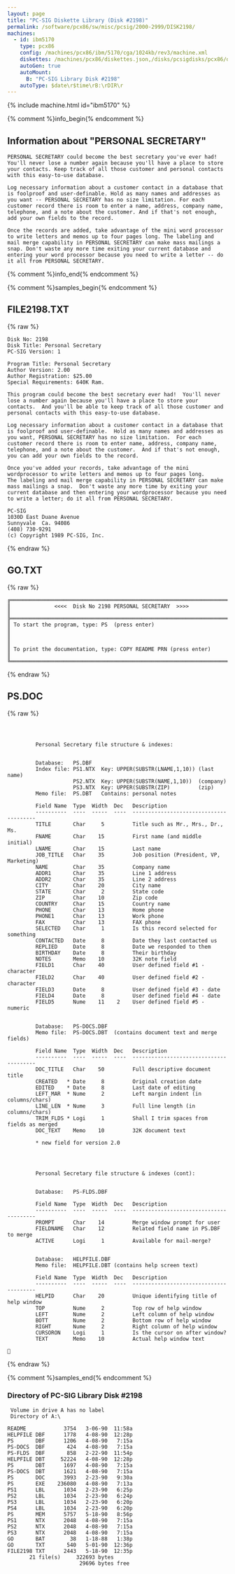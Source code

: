 ```yaml
---
layout: page
title: "PC-SIG Diskette Library (Disk #2198)"
permalink: /software/pcx86/sw/misc/pcsig/2000-2999/DISK2198/
machines:
  - id: ibm5170
    type: pcx86
    config: /machines/pcx86/ibm/5170/cga/1024kb/rev3/machine.xml
    diskettes: /machines/pcx86/diskettes.json,/disks/pcsigdisks/pcx86/diskettes.json
    autoGen: true
    autoMount:
      B: "PC-SIG Library Disk #2198"
    autoType: $date\r$time\rB:\rDIR\r
---
```


{% include machine.html id="ibm5170" %}

{% comment %}info_begin{% endcomment %}

## Information about "PERSONAL SECRETARY"

    PERSONAL SECRETARY could become the best secretary you've ever had!
    You'll never lose a number again because you'll have a place to store
    your contacts. Keep track of all those customer and personal contacts
    with this easy-to-use database.
    
    Log necessary information about a customer contact in a database that
    is foolproof and user-definable. Hold as many names and addresses as
    you want -- PERSONAL SECRETARY has no size limitation. For each
    customer record there is room to enter a name, address, company name,
    telephone, and a note about the customer. And if that's not enough,
    add your own fields to the record.
    
    Once the records are added, take advantage of the mini word processor
    to write letters and memos up to four pages long. The labeling and
    mail merge capability in PERSONAL SECRETARY can make mass mailings a
    snap. Don't waste any more time exiting your current database and
    entering your word processor because you need to write a letter -- do
    it all from PERSONAL SECRETARY.
{% comment %}info_end{% endcomment %}

{% comment %}samples_begin{% endcomment %}

## FILE2198.TXT

{% raw %}
```
Disk No: 2198                                                           
Disk Title: Personal Secretary                                          
PC-SIG Version: 1                                                       
                                                                        
Program Title: Personal Secretary                                       
Author Version: 2.00                                                    
Author Registration: $25.00                                             
Special Requirements: 640K Ram.                                         
                                                                        
This program could become the best secretary ever had!  You'll never    
lose a number again because you'll have a place to store your           
contacts.  And you'll be able to keep track of all those customer and   
personal contacts with this easy-to-use database.                       
                                                                        
Log necessary information about a customer contact in a database that   
is foolproof and user-definable.  Hold as many names and addresses as   
you want, PERSONAL SECRETARY has no size limitation.  For each          
customer record there is room to enter name, address, company name,     
telephone, and a note about the customer.  And if that's not enough,    
you can add your own fields to the record.                              
                                                                        
Once you've added your records, take advantage of the mini              
wordprocessor to write letters and memos up to four pages long.         
The labeling and mail merge capability in PERSONAL SECRETARY can make   
mass mailings a snap.  Don't waste any more time by exiting your        
current database and then entering your wordprocessor because you need  
to write a letter; do it all from PERSONAL SECRETARY.                   
                                                                        
PC-SIG                                                                  
1030D East Duane Avenue                                                 
Sunnyvale  Ca. 94086                                                    
(408) 730-9291                                                          
(c) Copyright 1989 PC-SIG, Inc.                                         
```
{% endraw %}

## GO.TXT

{% raw %}
```
╔═════════════════════════════════════════════════════════════════════════╗
║              <<<<  Disk No 2198 PERSONAL SECRETARY  >>>>                ║
╠═════════════════════════════════════════════════════════════════════════╣
║ To start the program, type: PS  (press enter)                           ║
║                                                                         ║
║ To print the documentation, type: COPY README PRN (press enter)         ║
╚═════════════════════════════════════════════════════════════════════════╝
```
{% endraw %}

## PS.DOC

{% raw %}
```



         Personal Secretary file structure & indexes:


         Database:   PS.DBF
         Index file: PS1.NTX  Key: UPPER(SUBSTR(LNAME,1,10)) (last name)
                     PS2.NTX  Key: UPPER(SUBSTR(NAME,1,10))  (company)
                     PS3.NTX  Key: UPPER(SUBSTR(ZIP)         (zip)
         Memo file:  PS.DBT   Contains: personal notes

         Field Name  Type  Width  Dec   Description
         ----------  ----  -----  ----  ---------------------------------------
         TITLE       Char     5         Title such as Mr., Mrs., Dr., Ms.
         FNAME       Char    15         First name (and middle initial)
         LNAME       Char    15         Last name
         JOB_TITLE   Char    35         Job position (President, VP, Marketing)
         NAME        Char    35         Company name
         ADDR1       Char    35         Line 1 address
         ADDR2       Char    35         Line 2 address
         CITY        Char    20         City name
         STATE       Char     2         State code
         ZIP         Char    10         Zip code
         COUNTRY     Char    15         Country name
         PHONE       Char    13         Home phone
         PHONE1      Char    13         Work phone
         FAX         Char    13         FAX phone
         SELECTED    Char     1         Is this record selected for something
         CONTACTED   Date     8         Date they last contacted us
         REPLIED     Date     8         Date we responded to them
         BIRTHDAY    Date     8         Their birthday
         NOTES       Memo    10         32K note field
         FIELD1      Char    40         User defined field #1 - character
         FIELD2      Char    40         User defined field #2 - character
         FIELD3      Date     8         User defined field #3 - date
         FIELD4      Date     8         User defined field #4 - date
         FIELD5      Nume    11    2    User defined field #5 - numeric


         Database:   PS-DOCS.DBF
         Memo file:  PS-DOCS.DBT  (contains document text and merge fields)

         Field Name  Type  Width  Dec   Description
         ----------  ----  -----  ----  ---------------------------------------
         DOC_TITLE   Char    50         Full descriptive document title
         CREATED   * Date     8         Original creation date
         EDITED    * Date     8         Last date of editing
         LEFT_MAR  * Nume     2         Left margin indent (in columns/chars)
         LINE_LEN  * Nume     3         Full line length (in columns/chars)
         TRIM_FLDS * Logi     1         Shall I trim spaces from fields as merged
         DOC_TEXT    Memo    10         32K document text

         * new field for version 2.0
         



         Personal Secretary file structure & indexes (cont):


         Database:   PS-FLDS.DBF

         Field Name  Type  Width  Dec   Description
         ----------  ----  -----  ----  ---------------------------------------
         PROMPT      Char    14         Merge window prompt for user
         FIELDNAME   Char    12         Related field name in PS.DBF to merge
         ACTIVE      Logi     1         Available for mail-merge?


         Database:   HELPFILE.DBF
         Memo file:  HELPFILE.DBT (contains help screen text)

         Field Name  Type  Width  Dec   Description
         ----------  ----  -----  ----  ---------------------------------------
         HELPID      Char    20         Unique identifying title of help window
         TOP         Nume     2         Top row of help window
         LEFT        Nume     2         Left column of help window
         BOTT        Nume     2         Bottom row of help window
         RIGHT       Nume     2         Right column of help window
         CURSORON    Logi     1         Is the cursor on after window?
         TEXT        Memo    10         Actual help window text
         

```
{% endraw %}

{% comment %}samples_end{% endcomment %}

### Directory of PC-SIG Library Disk #2198

     Volume in drive A has no label
     Directory of A:\

    README            3754   3-06-90  11:58a
    HELPFILE DBF      1778   4-08-90  12:28p
    PS       DBF      1206   4-08-90   7:15a
    PS-DOCS  DBF       424   4-08-90   7:15a
    PS-FLDS  DBF       858   2-22-90  11:54p
    HELPFILE DBT     52224   4-08-90  12:28p
    PS       DBT      1697   4-08-90   7:15a
    PS-DOCS  DBT      1621   4-08-90   7:15a
    PS       DOC      3993   2-23-90   9:30a
    PS       EXE    236080   4-08-90   7:13a
    PS1      LBL      1034   2-23-90   6:25p
    PS2      LBL      1034   2-23-90   6:24p
    PS3      LBL      1034   2-23-90   6:20p
    PS4      LBL      1034   2-23-90   6:20p
    PS       MEM      5757   5-18-90   8:56p
    PS1      NTX      2048   4-08-90   7:15a
    PS2      NTX      2048   4-08-90   7:15a
    PS3      NTX      2048   4-08-90   7:15a
    GO       BAT        38   1-18-88   1:38p
    GO       TXT       540   5-01-90  12:36p
    FILE2198 TXT      2443   5-18-90  12:35p
           21 file(s)     322693 bytes
                           29696 bytes free
